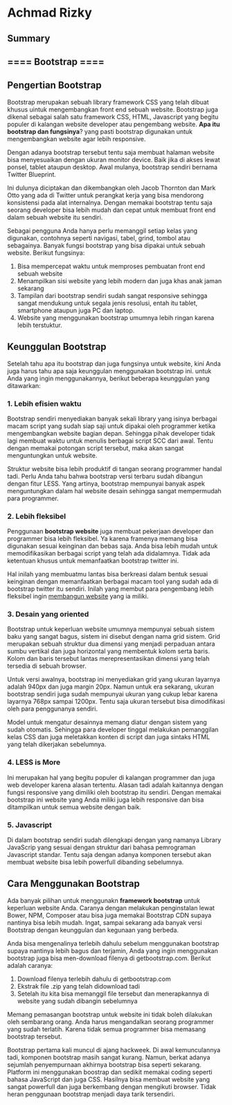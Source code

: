 # Achmad Rizky

## Summary

## ==== Bootstrap ====

## **Pengertian Bootstrap**

Bootstrap merupakan sebuah library framework CSS yang telah dibuat khusus uintuk mengembangkan front end sebuah website. Bootstrap juga dikenal sebagai salah satu framework CSS, HTML, Javascript yang begitu populer di kalangan website developer atau pengembang website. **Apa itu bootstrap dan fungsinya**? yang pasti bootstrap digunakan untuk mengembangkan website agar lebih responsive.

Dengan adanya bootstrap tersebut tentu saja membuat halaman website bisa menyesuaikan dengan ukuran monitor device. Baik jika di akses lewat ponsel, tablet ataupun desktop. Awal mulanya, bootstrap sendiri bernama Twitter Blueprint.

Ini dulunya diciptakan dan dikembangkan oleh Jacob Thornton dan Mark Otto yang ada di Twitter untuk perangkat kerja yang bisa mendorong konsistensi pada alat internalnya. Dengan memakai bootstrap tentu saja seorang developer bisa lebih mudah dan cepat untuk membuat front end dalam sebuah website itu sendiri.

Sebagai pengguna Anda hanya perlu memanggil setiap kelas yang digunakan, contohnya seperti navigasi, tabel, grind, tombol atau sebagainya. Banyak fungsi bootstrap yang bisa dipakai untuk sebuah website. Berikut fungsinya:

1.  Bisa mempercepat waktu untuk memproses pembuatan front end sebuah website
2.  Menampilkan sisi website yang lebih modern dan juga khas anak jaman sekarang
3.  Tampilan dari bootstrap sendiri sudah sangat responsive sehingga sangat mendukung untuk segala jenis resolusi, entah itu tablet, smartphone ataupun juga PC dan laptop.
4.  Website yang menggunakan bootstrap umumnya lebih ringan karena lebih terstuktur.

## **Keunggulan Bootstrap**

Setelah tahu apa itu bootstrap dan juga fungsinya untuk website, kini Anda juga harus tahu apa saja keunggulan menggunakan bootstrap ini. untuk Anda yang ingin menggunakannya, berikut beberapa keunggulan yang ditawarkan:

### 1. Lebih efisien waktu

Bootstrap sendiri menyediakan banyak sekali library yang isinya berbagai macam script yang sudah siap saji untuk dipakai oleh programmer ketika mengembangkan website bagian depan. Sehingga pihak developer tidak lagi membuat waktu untuk menulis berbagai script SCC dari awal. Tentu dengan memakai potongan script tersebut, maka akan sangat menguntungkan untuk website.

Struktur website bisa lebih produktif di tangan seorang programmer handal tadi. Perlu Anda tahu bahwa bootstrap versi terbaru sudah dibangun dengan fitur LESS. Yang artinya, bootstrap mempunyai banyak aspek menguntungkan dalam hal website desain sehingga sangat mempermudah para programmer.

### 2. Lebih fleksibel

Penggunaan **bootstrap website** juga membuat pekerjaan developer dan programmer bisa lebih fleksibel. Ya karena framenya memang bisa digunakan sesuai keinginan dan bebas saja. Anda bisa lebih mudah untuk memodifikasikan berbagai script yang telah ada didalamnya. Tidak ada ketentuan khusus untuk memanfaatkan bootstrap twitter ini.

Hal inilah yang membuatmu lantas bisa berkreasi dalam bentuk sesuai keinginan dengan memanfaatkan berbagai macam tool yang sudah ada di bootstrap twitter itu sendiri. Inilah yang membut para pengembang lebih fleksibel ingin [membangun website](https://qwords.com/blog/ebook-membuat-website-wordpress-untuk-pemula/) yang ia miliki.

### 3. Desain yang oriented

Bootstrap untuk keperluan website umumnya mempunyai sebuah sistem baku yang sangat bagus, sistem ini disebut dengan nama grid sistem. Grid merupakan sebuah struktur dua dimensi yang menjadi perpaduan antara sumbu vertikal dan juga horizontal yang membentuk kolom serta baris. Kolom dan baris tersebut lantas merepresentasikan dimensi yang telah tersedia di sebuah browser.

Untuk versi awalnya, bootstrap ini menyediakan grid yang ukuran layarnya adalah 940px dan juga margin 20px. Namun untuk era sekarang, ukuran bootstrap sendiri juga sudah mempunyai ukuran yang cukup lebar karena layarnya 768px sampai 1200px. Tentu saja ukuran tersebut bisa dimodifikasi oleh para penggunanya sendiri.

Model untuk mengatur desainnya memang diatur dengan sistem yang sudah otomatis. Sehingga para developer tinggal melakukan pemanggilan kelas CSS dan juga meletakkan konten di script dan juga sintaks HTML yang telah dikerjakan sebelumnya.

### 4. LESS is More

Ini merupakan hal yang begitu populer di kalangan programmer dan juga web developer karena alasan tertentu. Alasan tadi adalah kaitannya dengan fungsi responsive yang dimiliki oleh bootstrap itu sendiri. Dengan memakai bootstrap ini website yang Anda miliki juga lebih responsive dan bisa ditampilkan untuk semua website dengan baik.

### 5. Javascript

Di dalam bootstrap sendiri sudah dilengkapi dengan yang namanya Library JavaScrip yang sesuai dengan struktur dari bahasa pemrograman Javascript standar. Tentu saja dengan adanya komponen tersebut akan membuat website bisa lebih powerfull dibanding sebelumnya.

## **Cara Menggunakan Bootstrap**

Ada banyak pilihan untuk menggunakn **framework bootstrap** untuk keperluan website Anda. Caranya dengan melakukan penginstalan lewat Bower, NPM, Composer atau bisa juga memakai Bootstrap CDN supaya nantinya bisa lebih mudah. Ingat, sampai sekarang ada banyak versi Bootstrap dengan keunggulan dan kegunaan yang berbeda.

Anda bisa mengenalinya terlebih dahulu sebelum menggunakan bootstrap supaya nantinya lebih bagus dan terjamin, Anda yang ingin menggunakan bootstrap juga bisa men-download filenya di getbootstrap.com. Berikut adalah caranya:

1.  Download filenya terlebih dahulu di getbootstrap.com
2.  Ekstrak file .zip yang telah didownload tadi
3.  Setelah itu kita bisa memanggil file tersebut dan menerapkannya di website yang sudah dibangin sebelumnya

Memang pemasangan bootstrap untuk website ini tidak boleh dilakukan oleh sembarang orang. Anda harus mengandalkan seorang programmer yang sudah terlatih. Karena tidak semua programmer bisa memasang bootstrap tersebut.

Bootstrap pertama kali muncul di ajang hackweek. Di awal kemunculannya tadi, komponen bootstrap masih sangat kurang. Namun, berkat adanya sejumlah penyempurnaan akhirnya bootstrap bisa seperti sekarang. Platform ini menggunakan boostrap dan sedikit memakai coding seperti bahasa JavaScript dan juga CSS. Hasilnya bisa membuat website yang sangat powerfull dan juga berkembang dengan mengikuti browser. Tidak heran penggunaan bootstrap menjadi daya tarik tersendiri.
